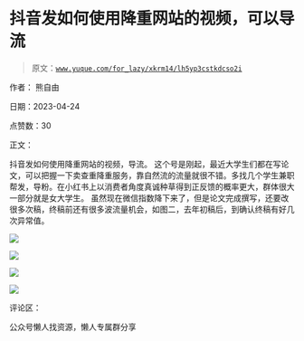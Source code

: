 # 抖音发如何使用降重网站的视频，可以导流

> 原文：[`www.yuque.com/for_lazy/xkrm14/lh5yp3cstkdcso2i`](https://www.yuque.com/for_lazy/xkrm14/lh5yp3cstkdcso2i)



作者： 熊自由



日期：2023-04-24



点赞数：30



正文：



抖音发如何使用降重网站的视频，导流。 这个号是刚起，最近大学生们都在写论文，可以把握一下卖查重降重服务，靠自然流的流量就很不错。多找几个学生兼职帮发，导粉。在小红书上以消费者角度真诚种草得到正反馈的概率更大，群体很大一部分就是女大学生。 虽然现在微信指数降下来了，但是论文完成撰写，还要改很多次稿，终稿前还有很多波流量机会，如图二，去年初稿后，到确认终稿有好几次异常值。



![](img/0706848d2fb5ccf28f0d14bb41cc45e5.png)



![](img/3527fa4ab8243b675b9cbdfb80ef3145.png)



![](img/44a2e3dc95affaf9212a81fc5b1f6e10.png)



![](img/248b0cb91434f3066f9c311af00797fb.png)



评论区：



公众号懒人找资源，懒人专属群分享

